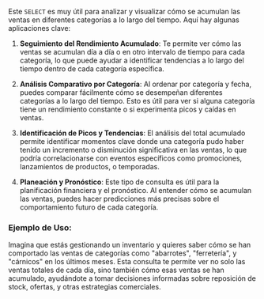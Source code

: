 Este `SELECT` es muy útil para analizar y visualizar cómo se acumulan las ventas en diferentes categorías a lo largo del tiempo. Aquí hay algunas aplicaciones clave:

1. **Seguimiento del Rendimiento Acumulado**: Te permite ver cómo las ventas se acumulan día a día o en otro intervalo de tiempo para cada categoría, lo que puede ayudar a identificar tendencias a lo largo del tiempo dentro de cada categoría específica.

2. **Análisis Comparativo por Categoría**: Al ordenar por categoría y fecha, puedes comparar fácilmente cómo se desempeñan diferentes categorías a lo largo del tiempo. Esto es útil para ver si alguna categoría tiene un rendimiento constante o si experimenta picos y caídas en ventas.

3. **Identificación de Picos y Tendencias**: El análisis del total acumulado permite identificar momentos clave donde una categoría pudo haber tenido un incremento o disminución significativa en las ventas, lo que podría correlacionarse con eventos específicos como promociones, lanzamientos de productos, o temporadas.

4. **Planeación y Pronóstico**: Este tipo de consulta es útil para la planificación financiera y el pronóstico. Al entender cómo se acumulan las ventas, puedes hacer predicciones más precisas sobre el comportamiento futuro de cada categoría.

### Ejemplo de Uso:
Imagina que estás gestionando un inventario y quieres saber cómo se han comportado las ventas de categorías como "abarrotes", "ferretería", y "cárnicos" en los últimos meses. Esta consulta te permite ver no solo las ventas totales de cada día, sino también cómo esas ventas se han acumulado, ayudándote a tomar decisiones informadas sobre reposición de stock, ofertas, y otras estrategias comerciales.